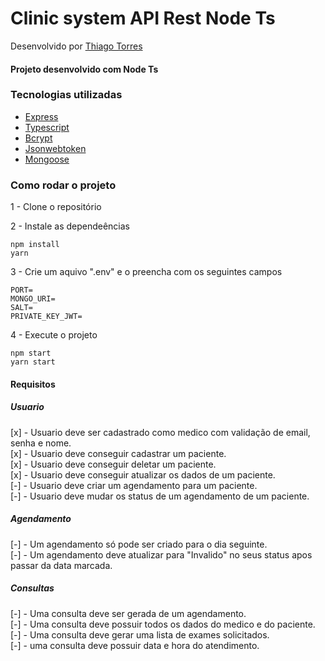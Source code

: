 # Clinic system API Rest Node Ts
Desenvolvido por [Thiago Torres](https://github.com/mevzin)

#### Projeto desenvolvido com Node Ts

### Tecnologias utilizadas
- [Express](https://www.npmjs.com/package/express)
- [Typescript](https://github.com/Microsoft/TypeScript)
- [Bcrypt](https://github.com/kelektiv/node.bcrypt.js)
- [Jsonwebtoken](https://github.com/auth0/node-jsonwebtoken)
- [Mongoose](https://www.npmjs.com/package/mongoose)

### Como rodar o projeto

1 - Clone o repositório

2 - Instale as dependeências
    
    npm install
    yarn

3 - Crie um aquivo ".env" e o preencha com os seguintes campos

    PORT=
    MONGO_URI=
    SALT=
    PRIVATE_KEY_JWT=

4 - Execute o projeto

    npm start
    yarn start

#### Requisitos
##### Usuario
[x] - Usuario deve ser cadastrado como medico com validação de email, senha e nome.</br>
[x] - Usuario deve conseguir cadastrar um paciente.</br>
[x] - Usuario deve conseguir deletar um paciente.</br>
[x] - Usuario deve conseguir atualizar os dados de um paciente.</br>
[-] - Usuario deve criar um agendamento para um paciente.</br>
[-] - Usuario deve mudar os status de um agendamento de um paciente.</br>

##### Agendamento

[-] - Um agendamento só pode ser criado para o dia seguinte.</br>
[-] - Um agendamento deve atualizar para "Invalido" no seus status apos passar da data marcada.</br>

##### Consultas

[-] - Uma consulta deve ser gerada de um agendamento.</br>
[-] - Uma consulta deve possuir todos os dados do medico e do paciente.</br>
[-] - Uma consulta deve gerar uma lista de exames solicitados.</br>
[-] - uma consulta deve possuir data e hora do atendimento.</br>